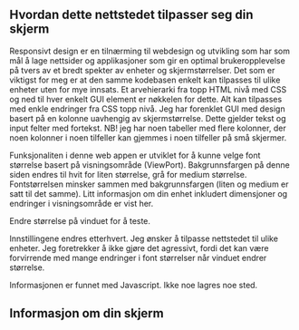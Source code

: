 ## Hvordan dette nettstedet tilpasser seg din skjerm

Responsivt design er en tilnærming til webdesign og utvikling som har som mål å lage nettsider
og applikasjoner som gir en optimal brukeropplevelse på tvers av et bredt spekter
av enheter og skjermstørrelser. Det som er viktigst for meg er at den samme kodebasen enkelt kan tilpasses
til ulike enheter uten for mye innsats. Et arvehierarki fra topp HTML nivå med CSS og ned til hver enkelt
GUI element er nøkkelen for dette. Alt kan tilpasses med enkle endringer fra CSS topp nivå.
Jeg har forenklet GUI med design basert på en kolonne uavhengig av skjermstørrelse.
Dette gjelder tekst og input felter med fortekst. NB! jeg har noen tabeller med flere kolonner, der noen kolonner
i noen tilfeller kan gjemmes i noen tilfeller på små skjermer.  

Funksjonaliten i denne web appen er utviklet for å kunne velge font størrelse basert på visningsområde (ViewPort).
Bakgrunnsfargen på denne siden endres til hvit for liten størrelse, grå for medium størrelse.
Fontstørrelsen minsker sammen med bakgrunnsfargen (liten og medium er satt til det samme).
Litt informasjon om din enhet inkludert dimensjoner og endringer i visningsområde er vist her.  

Endre størrelse på vinduet for å teste.  

Innstillingene endres etterhvert. Jeg ønsker å tilpasse nettstedet til ulike enheter.
Jeg foretrekker å ikke gjøre det agressivt, fordi det kan være
forvirrende med mange endringer i font størrelser når vinduet endrer størrelse.

Informasjonen er funnet med Javascript. Ikke noe lagres noe sted.  

## Informasjon om din skjerm


